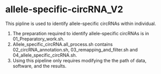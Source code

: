# allele-specific-circRNA_V2
This pipline is used to identify allele-specific circRNAs within individual.

1. The preparation required to identify allele-specific circRNAs is in 01_Preparatory_work.sh.
2. Allele_specific_circRNA.all_process.sh contains 02_circRNA_annotation.sh, 03_remapping_and_filter.sh and 04_allele_specific_circRNA.sh.
3. Using this pipeline only requires modifying the the path of data, software, and the results.
